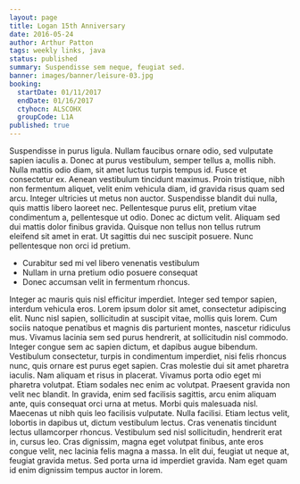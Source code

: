 ```yaml
---
layout: page
title: Logan 15th Anniversary
date: 2016-05-24
author: Arthur Patton
tags: weekly links, java
status: published
summary: Suspendisse sem neque, feugiat sed.
banner: images/banner/leisure-03.jpg
booking:
  startDate: 01/11/2017
  endDate: 01/16/2017
  ctyhocn: ALSCOHX
  groupCode: L1A
published: true
---
```

Suspendisse in purus ligula. Nullam faucibus ornare odio, sed vulputate sapien iaculis a. Donec at purus vestibulum, semper tellus a, mollis nibh. Nulla mattis odio diam, sit amet luctus turpis tempus id. Fusce et consectetur ex. Aenean vestibulum tincidunt maximus. Proin tristique, nibh non fermentum aliquet, velit enim vehicula diam, id gravida risus quam sed arcu. Integer ultricies ut metus non auctor. Suspendisse blandit dui nulla, quis mattis libero laoreet nec. Pellentesque purus elit, pretium vitae condimentum a, pellentesque ut odio. Donec ac dictum velit. Aliquam sed dui mattis dolor finibus gravida. Quisque non tellus non tellus rutrum eleifend sit amet in erat. Ut sagittis dui nec suscipit posuere. Nunc pellentesque non orci id pretium.

* Curabitur sed mi vel libero venenatis vestibulum
* Nullam in urna pretium odio posuere consequat
* Donec accumsan velit in fermentum rhoncus.

Integer ac mauris quis nisl efficitur imperdiet. Integer sed tempor sapien, interdum vehicula eros. Lorem ipsum dolor sit amet, consectetur adipiscing elit. Nunc nisl sapien, sollicitudin at suscipit vitae, mollis quis lorem. Cum sociis natoque penatibus et magnis dis parturient montes, nascetur ridiculus mus. Vivamus lacinia sem sed purus hendrerit, at sollicitudin nisl commodo. Integer congue sem ac sapien dictum, et dapibus augue bibendum. Vestibulum consectetur, turpis in condimentum imperdiet, nisi felis rhoncus nunc, quis ornare est purus eget sapien. Cras molestie dui sit amet pharetra iaculis. Nam aliquam et risus in placerat. Vivamus porta odio eget mi pharetra volutpat.
Etiam sodales nec enim ac volutpat. Praesent gravida non velit nec blandit. In gravida, enim sed facilisis sagittis, arcu enim aliquam ante, quis consequat orci urna at metus. Morbi quis malesuada nisl. Maecenas ut nibh quis leo facilisis vulputate. Nulla facilisi. Etiam lectus velit, lobortis in dapibus ut, dictum vestibulum lectus. Cras venenatis tincidunt lectus ullamcorper rhoncus. Vestibulum sed nisl sollicitudin, hendrerit erat in, cursus leo. Cras dignissim, magna eget volutpat finibus, ante eros congue velit, nec lacinia felis magna a massa. In elit dui, feugiat ut neque at, feugiat gravida metus. Sed porta urna id imperdiet gravida. Nam eget quam id enim dignissim tempus auctor in lorem.
